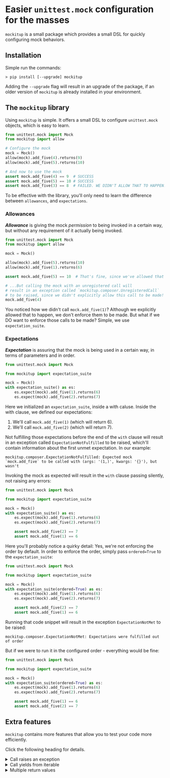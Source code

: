 # Easier `unittest.mock` configuration for the masses

`mockitup` is a small package which provides a small DSL for quickly
configuring mock behaviors.

<!-- You read more at our [documentation](https://shacham6.github.io/mockitup/). -->

## Installation

Simple run the commands:

``` shell
> pip install [--upgrade] mockitup
```

Adding the `--upgrade` flag will result in an upgrade of the package,
if an older version of `mockitup` is already installed in your environment.

## The `mockitup` library

Using `mockitup` is simple. It offers a small DSL to configure `unittest.mock` objects, which is easy to learn.

``` python
from unittest.mock import Mock
from mockitup import allow

# Configure the mock
mock = Mock()
allow(mock).add_five(4).returns(9)
allow(mock).add_five(5).returns(10)

# And now to use the mock
assert mock.add_five(4) == 9  # SUCCESS
assert mock.add_five(5) == 10 # SUCCESS
assert mock.add_five(3) == 8  # FAILED. WE DIDN'T ALLOW THAT TO HAPPEN.
```

To be effective with the library, you'll only need to learn
the difference between `allowances`, and `expectations`.

### Allowances

***Allowance*** is giving the mock _permission_ to being invoked in a certain way, but without any requirement of it actually being invoked.

``` python
from unittest.mock import Mock
from mockitup import allow

mock = Mock()

allow(mock).add_five(5).returns(10)
allow(mock).add_five(1).returns(6)

assert mock.add_five(5) == 10  # That's fine, since we've allowed that to happen.

# ...But calling the mock with an unregistered call will
# result in an exception called `mockitup.composer.UnregisteredCall`
# to be raised, since we didn't explicitly allow this call to be made!
mock.add_five(4)
```

You noticed how we didn't call `mock.add_five(1)`? Although we explicitly
allowed that to happen, we don't enforce them to be made.
But what if we DO want to enforce those calls to be made? Simple,
we use `expectation_suite`.

### Expectations

***Expectation*** is assuring that the mock is being used in a certain way, in terms of parameters and in order.

``` python
from unittest.mock import Mock

from mockitup import expectation_suite

mock = Mock()
with expectation_suite() as es:
    es.expect(mock).add_five(1).returns(6)
    es.expect(mock).add_five(2).returns(7)
```

Here we initialized an `expectation_suite`, inside a with caluse.
Inside the with clause, we defined our expectations:

1. We'll call `mock.add_five(1)` (which will return 6).
2. We'll call `mock.add_five(2)` (which will return 7).

Not fulfilling those expectations before the end of the `with` clause will result in an
exception called `ExpectationNotFulfilled` to be raised, which'll contain information
about the first unmet expectation. In our example:

``` text
mockitup.composer.ExpectationNotFulfilled: Expected mock `mock.add_five` to be called with (args: '(1,)', kwargs: '{}'), but wasn't
```

Invoking the mock as expected will result in the `with` clause passing silently, not
raising any errors:

``` python
from unittest.mock import Mock

from mockitup import expectation_suite

mock = Mock()
with expectation_suite() as es:
    es.expect(mock).add_five(1).returns(6)
    es.expect(mock).add_five(2).returns(7)

    assert mock.add_five(2) == 7
    assert mock.add_five(1) == 6

```

Here you'll probably notice a quirky detail: Yes, we're not enforcing the order by default.
In order to enforce the order, simply pass `ordered=True` to the `expectation_suite`:

``` python
from unittest.mock import Mock

from mockitup import expectation_suite

mock = Mock()
with expectation_suite(ordered=True) as es:
    es.expect(mock).add_five(1).returns(6)
    es.expect(mock).add_five(2).returns(7)

    assert mock.add_five(2) == 7
    assert mock.add_five(1) == 6

```

Running that code snippet will result in the exception `ExpectationNotMet` to be raised:

``` text
mockitup.composer.ExpectationNotMet: Expectations were fulfilled out of order
```

But if we were to run it in the configured order - everything would be fine:

``` python
from unittest.mock import Mock

from mockitup import expectation_suite

mock = Mock()
with expectation_suite(ordered=True) as es:
    es.expect(mock).add_five(1).returns(6)
    es.expect(mock).add_five(2).returns(7)

    assert mock.add_five(1) == 6
    assert mock.add_five(2) == 7

```

## Extra features

`mockitup` contains more features that allow you to test your code more
efficiently.

Click the following heading for details.

<details>
<summary>Call raises an exception</summary>
To make a method call raise an exception, simply use the `.raises` directive:

``` python
from unittest.mock import Mock

from mockitup import allow

mock = Mock()

allow(mock).divide(0).raises(ZeroDivisionError("You done goofed"))

mock.divide(0)  # ZeroDivisionError: You done goofed
```
</details>

<details>
<summary>Call yields from iterable</summary>
While most of the time you'll return concrete values, sometimes you'll want to make a
call yield from something.
For that, you can use the `yields_from` directive:

``` python
from typing import Iterator
from unittest.mock import Mock

from mockitup import allow

mock = Mock()

allow(mock).iter_numbers().yields_from([1, 2, 3, 4])

result = mock.iter_numbers()

assert isinstance(result, Iterator)
assert not isinstance(result, list)

for actual, expected in zip(result, [1, 2, 3, 4]):
    assert actual == expected
```

</details>

<details>
<summary>Multiple return values</summary>
When testing an impure function or method, sometimes it'll be tough to test using regular
`unittest.mock` objects.

Here's a function we want to test, for example:

``` python
def count_comments_in_line_reader(line_reader):
    commented_out_lines = 0
    while (line := line_reader.read_line()):
        if line.startswith("#"):
            commented_out_lines += 1
    return commented_out_lines
```

Here we see that the function calls the method called `read_line` possible multiple times,
each time possibly resulting in a different value.

Let's test that function:

``` python
from unittest.mock import Mock

from mockitup import allow

mock = Mock()
allow(mock).read_line().returns(
    "First line",
    "# Comment",
    "Second line",
    "# Comment",
    "# Comment",
    "Last line",
    None,
)

assert count_comments_in_line_reader(mock) == 3
```

Each argument provided to the `returns` directive will be returned in it's turn.
First will be returned the first argument, and on second invocation will be returned the second argument, and so on.

When all return values are exhausted, the last return value will be repeatedly returned on each future invocation:

``` python
from unittest.mock import Mock

from mockitup import allow

mock = Mock()
allow(mock).pop_number().returns(1, 2, 3)

assert mock.pop_number() == 1
assert mock.pop_number() == 2
assert mock.pop_number() == 3
assert mock.pop_number() == 3
assert mock.pop_number() == 3
assert mock.pop_number() == 3
```

</details>
